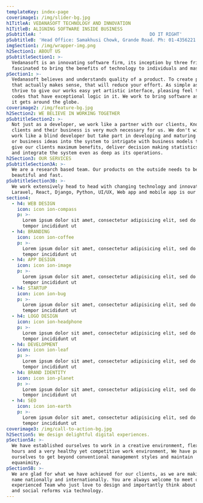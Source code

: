 ```yaml
---
templateKey: index-page
coverimage1: /img/slider-bg.jpg
h1TitleA: VEDANASOFT TECHNOLOGY AND INNOVATION
h1TitleB: ALIGNING SOFTWARE INSIDE BUSINESS
pSubtitleA: '                                        DO IT RIGHT'
pSubtitleB: 'Head Office: Samakhusi Chowk, Grande Road. Ph: 01-4356221'
imgSection1: /img/wrapper-img.png
h2Section1: ABOUT US
pSubtitleSection1: >-
  Vedanasoft is an innovating software firm, its inception by three friends
  fascinated to bring the benefits of technology to individuals and masses. 
pSection1: >-
  Vedanasoft believes and understands quality of a product. To create product
  that actually makes sense, that will reduce your effort. As simple as that. We
  thrive to give our works easy yet artistic interface, pleasing feel to use and
  codes that have exceptional logic in it. We work to bring software as good as
  it gets around the globe.   
coverimage2: /img/feature-bg.jpg
h2Section2: WE BELIEVE IN WORKING TOGETHER
pSubtitleSection2: >-
  Not just as a developer, we work like a partner with our clients, Knowing our
  clients and their business is very much necessary for us. We don't wish to
  work like a blind developer but take part in developing and maturing the ideas
  or business ideas into the system to intrigate with business models that will
  give our clients maximum benefits, deliver decision making statistics, blend
  and integrate the system even as deep as its operations.
h2Section3: OUR SERVICES
pSubtitleSection3A: >-
  We are a research based team. Our products on the outside needs to be
  beautiful and fast.
pSubtitleSection3B: >-
  We work extensively head to head with changing technology and innovation.
  Laravel, React, Django, Python, UI/UX, Web app and mobile app is our forte.
section4:
  - h4: WEB DESIGN
    icon: icon ion-compass
    p: >-
      Lorem ipsum dolor sit amet, consectetur adipisicing elit, sed do eiusmod
      tempor incididunt ut
  - h4: BRANDING
    icon: icon ion-coffee
    p: >-
      Lorem ipsum dolor sit amet, consectetur adipisicing elit, sed do eiusmod
      tempor incididunt ut
  - h4: APP DESIGN
    icon: icon ion-image
    p: >-
      Lorem ipsum dolor sit amet, consectetur adipisicing elit, sed do eiusmod
      tempor incididunt ut
  - h4: STARTUP
    icon: icon ion-bug
    p: >-
      Lorem ipsum dolor sit amet, consectetur adipisicing elit, sed do eiusmod
      tempor incididunt ut
  - h4: LOGO DESIGN
    icon: icon ion-headphone
    p: >-
      Lorem ipsum dolor sit amet, consectetur adipisicing elit, sed do eiusmod
      tempor incididunt ut
  - h4: DEVELOPMENT
    icon: icon ion-leaf
    p: >-
      Lorem ipsum dolor sit amet, consectetur adipisicing elit, sed do eiusmod
      tempor incididunt ut
  - h4: BRAND IDENTITY
    icon: icon ion-planet
    p: >-
      Lorem ipsum dolor sit amet, consectetur adipisicing elit, sed do eiusmod
      tempor incididunt ut
  - h4: SEO
    icon: icon ion-earth
    p: >-
      Lorem ipsum dolor sit amet, consectetur adipisicing elit, sed do eiusmod
      tempor incididunt ut
coverimage3: /img/call-to-action-bg.jpg
h2Section5: We design delightful digital experiences.
pSection5A: >-
  We have established ourselves to work in a creative environment, flexible work
  hours and a very healthy yet competitive work environment, We have pushed
  ourselves to get beyond conventional management styles and maintain
  equanimity. 
pSection5B: >-
  We are glad for what we have achieved for our clients, as we are making our
  name nationally and internationally. You are always welcome to meet our highly
  experienced Team who just love to design and importantly think about change
  and social reforms via technology.
---
```


